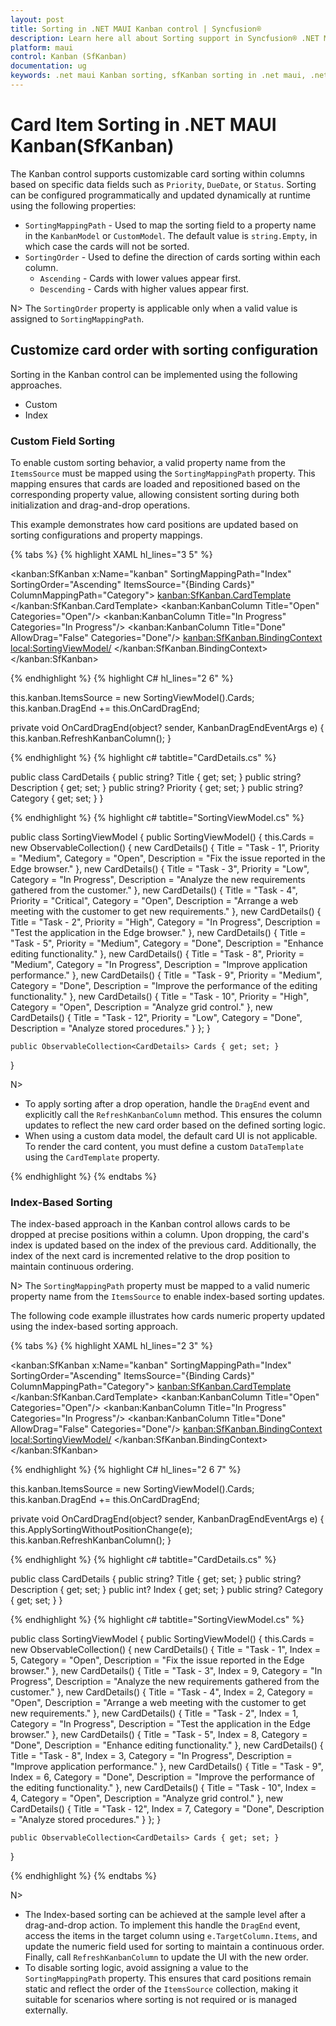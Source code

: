 ```yaml
---
layout: post
title: Sorting in .NET MAUI Kanban control | Syncfusion®
description: Learn here all about Sorting support in Syncfusion® .NET MAUI Kanban Board (SfKanban) control and more.
platform: maui
control: Kanban (SfKanban)
documentation: ug
keywords: .net maui Kanban sorting, sfKanban sorting in .net maui, .net maui Kanban sorting support.
---
```


# Card Item Sorting in .NET MAUI Kanban(SfKanban)

The Kanban control supports customizable card sorting within columns based on specific data fields such as `Priority`, `DueDate`, or `Status`. Sorting can be configured programmatically and updated dynamically at runtime using the following properties:

* `SortingMappingPath` - Used to map the sorting field to a property name in the `KanbanModel` or `CustomModel`. The default value is `string.Empty`, in which case the cards will not be sorted.
* `SortingOrder` - Used to define the direction of cards sorting within each column.
   * `Ascending` - Cards with lower values appear first.
   * `Descending` - Cards with higher values appear first. 

N> The `SortingOrder` property is applicable only when a valid value is assigned to `SortingMappingPath`.

## Customize card order with sorting configuration

Sorting in the Kanban control can be implemented using the following approaches.

   * Custom
   * Index

### Custom Field Sorting

To enable custom sorting behavior, a valid property name from the `ItemsSource` must be mapped using the `SortingMappingPath` property. This mapping ensures that cards are loaded and repositioned based on the corresponding property value, allowing consistent sorting during both initialization and drag-and-drop operations.

This example demonstrates how card positions are updated based on sorting configurations and property mappings.

{% tabs %}
{% highlight XAML hl_lines="3 5" %}

<kanban:SfKanban x:Name="kanban" 
                 SortingMappingPath="Index"
                 SortingOrder="Ascending"
                 ItemsSource="{Binding Cards}"
                 ColumnMappingPath="Category">
    <kanban:SfKanban.CardTemplate>
        <DataTemplate >
            <Border Stroke="Black" StrokeThickness="1" StrokeShape="RoundRectangle 8" Background="#F3CFCE">
                <Grid RowDefinitions="Auto,Auto,Auto" ColumnDefinitions="Auto,*" ColumnSpacing="8" Padding="8">
                    <HorizontalStackLayout Grid.Row="0" Grid.ColumnSpan="2" Spacing="4" VerticalOptions="Center" HeightRequest="20">
                        <Label Grid.Row="0" Grid.ColumnSpan="2" Text="{Binding Priority, StringFormat='• {0}'}" FontSize="14"             FontAttributes="Bold" TextColor="Orange" VerticalOptions="Center" VerticalTextAlignment="Center" HeightRequest="20"/>
                    </HorizontalStackLayout>
                    <Label Grid.Row="1" Grid.ColumnSpan="2" Text="{Binding Title}" FontAttributes="Bold" FontSize="14" HorizontalTextAlignment="Center" VerticalTextAlignment="Center" Margin="5"/>
                    <Label Grid.Row="2" Grid.ColumnSpan="2" Text="{Binding Description}" FontSize="12" HorizontalTextAlignment="Center" LineBreakMode="WordWrap" Margin="5"/>
                </Grid>
            </Border>
        </DataTemplate>
    </kanban:SfKanban.CardTemplate>
    <kanban:KanbanColumn Title="Open" Categories="Open"/>
    <kanban:KanbanColumn Title="In Progress" Categories="In Progress"/>
    <kanban:KanbanColumn Title="Done" AllowDrag="False" Categories="Done"/>
    <kanban:SfKanban.BindingContext>
        <local:SortingViewModel/>
    </kanban:SfKanban.BindingContext>
</kanban:SfKanban>

{% endhighlight %}
{% highlight C# hl_lines="2 6" %}

this.kanban.ItemsSource = new SortingViewModel().Cards;
this.kanban.DragEnd += this.OnCardDragEnd;

private void OnCardDragEnd(object? sender, KanbanDragEndEventArgs e)
{
    this.kanban.RefreshKanbanColumn();
}

{% endhighlight %}
{% highlight c# tabtitle="CardDetails.cs" %}

public class CardDetails
{
    public string? Title { get; set; }
    public string? Description { get; set; }
    public string? Priority { get; set; }
    public string? Category { get; set; }
}

{% endhighlight %}
{% highlight c# tabtitle="SortingViewModel.cs" %}

public class SortingViewModel
{
    public SortingViewModel()
    {
        this.Cards = new ObservableCollection<CardDetails>()
        {
            new CardDetails() { Title = "Task - 1", Priority = "Medium", Category = "Open", Description = "Fix the issue reported in the Edge browser." },
            new CardDetails() { Title = "Task - 3", Priority = "Low", Category = "In Progress", Description = "Analyze the new requirements gathered from the customer." },
            new CardDetails() { Title = "Task - 4", Priority = "Critical", Category = "Open", Description = "Arrange a web meeting with the customer to get new requirements." },
            new CardDetails() { Title = "Task - 2", Priority = "High", Category = "In Progress", Description = "Test the application in the Edge browser." },
            new CardDetails() { Title = "Task - 5", Priority = "Medium", Category = "Done", Description = "Enhance editing functionality." },
            new CardDetails() { Title = "Task - 8", Priority = "Medium", Category = "In Progress", Description = "Improve application performance." },
            new CardDetails() { Title = "Task - 9", Priority = "Medium", Category = "Done", Description = "Improve the performance of the editing functionality." },
            new CardDetails() { Title = "Task - 10", Priority = "High", Category = "Open", Description = "Analyze grid control." },
            new CardDetails() { Title = "Task - 12", Priority = "Low", Category = "Done", Description = "Analyze stored procedures." }
        };
    }

    public ObservableCollection<CardDetails> Cards { get; set; }
}

N> 
 * To apply sorting after a drop operation, handle the `DragEnd` event and explicitly call the `RefreshKanbanColumn` method. This ensures the column updates to reflect the new card order based on the defined sorting logic.
 * When using a custom data model, the default card UI is not applicable. To render the card content, you must define a custom `DataTemplate` using the `CardTemplate` property.

{% endhighlight %}
{% endtabs %}

### Index-Based Sorting

The index-based approach in the Kanban control allows cards to be dropped at precise positions within a column. Upon dropping, the card's index is updated based on the index of the previous card. Additionally, the index of the next card is incremented relative to the drop position to maintain continuous ordering.

N> The `SortingMappingPath` property must be mapped to a valid numeric property name from the `ItemsSource` to enable index-based sorting updates.

The following code example illustrates how cards numeric property updated using the index-based sorting approach.

{% tabs %}
{% highlight XAML hl_lines="2 3" %}

<kanban:SfKanban x:Name="kanban" 
                 SortingMappingPath="Index"
                 SortingOrder="Ascending"
                 ItemsSource="{Binding Cards}"
                 ColumnMappingPath="Category">
    <kanban:SfKanban.CardTemplate>
        <DataTemplate >
                    <Border Stroke="Black" StrokeThickness="1" StrokeShape="RoundRectangle 8" Background="#F3EADC">
                <Grid RowDefinitions="Auto,Auto,Auto" ColumnDefinitions="Auto,*" ColumnSpacing="8" Padding="8">
                    <HorizontalStackLayout Grid.Row="0" Grid.ColumnSpan="2" Spacing="4" VerticalOptions="Center" HeightRequest="20" HorizontalOptions="End">
                                <Label Text="{Binding Index, StringFormat='Rank {0}'}" FontSize="14" FontAttributes="Bold" TextColor="#026B6E" VerticalOptions="Center" VerticalTextAlignment="Center" HeightRequest="20"/>
                    </HorizontalStackLayout>
                    <Label Grid.Row="1" Grid.ColumnSpan="2" Text="{Binding Title}" FontAttributes="Bold" FontSize="14" HorizontalTextAlignment="Center" VerticalTextAlignment="Center" Margin="5"/>
                    <Label Grid.Row="2" Grid.ColumnSpan="2" Text="{Binding Description}" FontSize="12" HorizontalTextAlignment="Center" LineBreakMode="WordWrap" Margin="5"/>
                </Grid>
            </Border>
        </DataTemplate>
    </kanban:SfKanban.CardTemplate>
    <kanban:KanbanColumn Title="Open" Categories="Open"/>
    <kanban:KanbanColumn Title="In Progress" Categories="In Progress"/>
    <kanban:KanbanColumn Title="Done" AllowDrag="False" Categories="Done"/>
    <kanban:SfKanban.BindingContext>
        <local:SortingViewModel/>
    </kanban:SfKanban.BindingContext>
</kanban:SfKanban>

{% endhighlight %}
{% highlight C# hl_lines="2 6 7" %}

this.kanban.ItemsSource = new SortingViewModel().Cards;
this.kanban.DragEnd += this.OnCardDragEnd;

private void OnCardDragEnd(object? sender, KanbanDragEndEventArgs e)
{
    this.ApplySortingWithoutPositionChange(e);
    this.kanban.RefreshKanbanColumn();
}

{% endhighlight %}
{% highlight c# tabtitle="CardDetails.cs" %}

public class CardDetails
{
    public string? Title { get; set; }
    public string? Description { get; set; }
    public int? Index { get; set; }
    public string? Category { get; set; }
}

{% endhighlight %}
{% highlight c# tabtitle="SortingViewModel.cs" %}

public class SortingViewModel
{
    public SortingViewModel()
    {
        this.Cards = new ObservableCollection<CardDetails>()
        {
            new CardDetails() { Title = "Task - 1", Index = 5, Category = "Open", Description = "Fix the issue reported in the Edge browser." },
            new CardDetails() { Title = "Task - 3", Index = 9, Category = "In Progress", Description = "Analyze the new requirements gathered from the customer." },
            new CardDetails() { Title = "Task - 4", Index = 2, Category = "Open", Description = "Arrange a web meeting with the customer to get new requirements." },
            new CardDetails() { Title = "Task - 2", Index = 1, Category = "In Progress", Description = "Test the application in the Edge browser." },
            new CardDetails() { Title = "Task - 5", Index = 8, Category = "Done", Description = "Enhance editing functionality." },
            new CardDetails() { Title = "Task - 8", Index = 3, Category = "In Progress", Description = "Improve application performance." },
            new CardDetails() { Title = "Task - 9", Index = 6, Category = "Done", Description = "Improve the performance of the editing functionality." },
            new CardDetails() { Title = "Task - 10", Index = 4, Category = "Open", Description = "Analyze grid control." },
            new CardDetails() { Title = "Task - 12", Index = 7, Category = "Done", Description = "Analyze stored procedures." }
        };
    }
    
    public ObservableCollection<CardDetails> Cards { get; set; }
}

{% endhighlight %}
{% endtabs %}

N> 
 * The Index-based sorting can be achieved at the sample level after a drag-and-drop action. To implement this handle the `DragEnd` event, access the items in the target column using `e.TargetColumn.Items`, and update the numeric field used for sorting to maintain a continuous order. Finally, call `RefreshKanbanColumn` to update the UI with the new order.
 * To disable sorting logic, avoid assigning a value to the `SortingMappingPath` property. This ensures that card positions remain static and reflect the order of the `ItemsSource` collection, making it suitable for scenarios where sorting is not required or is managed externally.